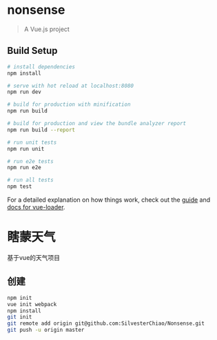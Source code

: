 # nonsense

> A Vue.js project

## Build Setup

``` bash
# install dependencies
npm install

# serve with hot reload at localhost:8080
npm run dev

# build for production with minification
npm run build

# build for production and view the bundle analyzer report
npm run build --report

# run unit tests
npm run unit

# run e2e tests
npm run e2e

# run all tests
npm test
```

For a detailed explanation on how things work, check out the [guide](http://vuejs-templates.github.io/webpack/) and [docs for vue-loader](http://vuejs.github.io/vue-loader).

# 瞎蒙天气

基于vue的天气项目

## 创建

``` bash
npm init
vue init webpack
npm install
git init
git remote add origin git@github.com:SilvesterChiao/Nonsense.git
git push -u origin master
```

